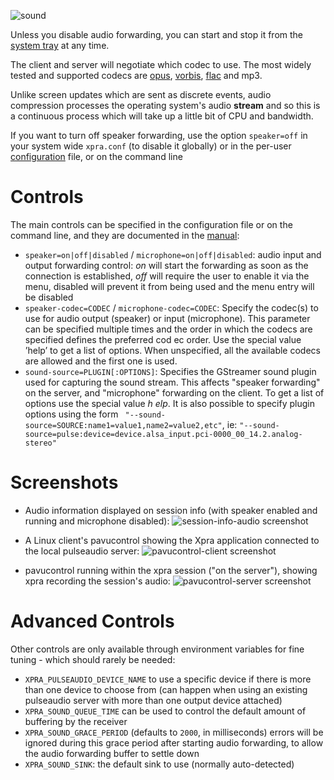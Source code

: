 ![sound](https://xpra.org/icons/sound.png)

Unless you disable audio forwarding, you can start and stop it from the [system tray](./System-Tray.md) at any time.

The client and server will negotiate which codec to use. The most widely tested and supported codecs are [opus](http://opus-codec.org/), [vorbis](http://www.vorbis.com/), [flac](https://xiph.org/flac/) and mp3.

Unlike screen updates which are sent as discrete events, audio compression processes the operating system's audio **stream** and so this is a continuous process which will take up a little bit of CPU and bandwidth.

If you want to turn off speaker forwarding, use the option `speaker=off` in your system wide `xpra.conf` (to disable it globally) or in the per-user [configuration](../Usage/Configuration.md) file, or on the command line


# Controls
The main controls can be specified in the configuration file or on the command line, and they are documented in the [manual](https://xpra.org/manual.html):
* `speaker=on|off|disabled` / `microphone=on|off|disabled`: audio input and output forwarding control: _on_ will start the forwarding as soon as the connection is established, _off_ will require the user to enable it via the menu, disabled will prevent it from being used and the menu entry will be disabled
* `speaker-codec=CODEC` / `microphone-codec=CODEC`: Specify the codec(s) to use for audio output (speaker) or input (microphone). This parameter can be specified multiple times and the order in which the codecs are specified defines the preferred cod
ec order. Use the special value ’help’ to get a list of options. When unspecified, all the available codecs are allowed and the first one is used.
* `sound-source=PLUGIN[:OPTIONS]`: Specifies the GStreamer sound plugin used for capturing the sound stream. This affects "speaker forwarding" on the server, and "microphone" forwarding on the client. To get a list of options use the special value _h
elp_. It is also possible to specify plugin options using the form ` "--sound-source=SOURCE:name1=value1,name2=value2,etc"`, ie: `"--sound-source=pulse:device=device.alsa_input.pci-0000_00_14.2.analog-stereo"`

# Screenshots
* Audio information displayed on session info (with speaker enabled and running and microphone disabled):
![session-info-audio screenshot](https://xpra.org/images/session-info-sound.png)

* A Linux client's pavucontrol showing the Xpra application connected to the local pulseaudio server:
![pavucontrol-client screenshot](https://xpra.org/images/pavucontrol-client.png)

* pavucontrol running within the xpra session ("on the server"), showing xpra recording the session's audio:
![pavucontrol-server screenshot](https://xpra.org/images/pavucontrol-server.png)

# Advanced Controls
Other controls are only available through environment variables for fine tuning - which should rarely be needed:
* `XPRA_PULSEAUDIO_DEVICE_NAME` to use a specific device if there is more than one device to choose from (can happen when using an existing pulseaudio server with more than one output device attached)
* `XPRA_SOUND_QUEUE_TIME` can be used to control the default amount of buffering by the receiver
* `XPRA_SOUND_GRACE_PERIOD` (defaults to `2000`, in milliseconds) errors will be ignored during this grace period after starting audio forwarding, to allow the audio forwarding buffer to settle down
* `XPRA_SOUND_SINK`: the default sink to use (normally auto-detected)

